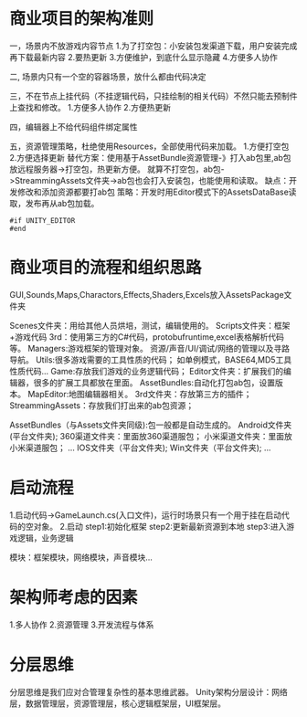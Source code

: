 # 商业项目的架构准则
一，场景内不放游戏内容节点
    1.为了打空包：小安装包发渠道下载，用户安装完成再下载最新内容
    2.要热更新
    3.方便维护，到底什么显示隐藏
    4.方便多人协作

二, 场景内只有一个空的容器场景，放什么都由代码决定

三，不在节点上挂代码（不挂逻辑代码，只挂绘制的相关代码）不然只能去预制件上查找和修改。
    1.方便多人协作
    2.方便热更新

四，编辑器上不给代码组件绑定属性

五，资源管理策略，杜绝使用Resources，全部使用代码来加载。
    1.方便打空包
    2.方便选择更新
替代方案：使用基于AssetBundle资源管理-》打入ab包里,ab包放远程服务器->打空包，热更新方便。
就算不打空包，ab包->StreammingAssets文件夹->ab包也会打入安装包，也能使用和读取。
    缺点：开发修改和添加资源都要打ab包
    策略：开发时用Editor模式下的AssetsDataBase读取，发布再从ab包加载。

```C#的预处理器
#if UNITY_EDITOR
#end
```

# 商业项目的流程和组织思路
GUI,Sounds,Maps,Charactors,Effects,Shaders,Excels放入AssetsPackage文件夹

Scenes文件夹：用给其他人员烘培，测试，编辑使用的。
Scripts文件夹：框架+游戏代码
        3rd：使用第三方的C#代码，protobufruntime,excel表格解析代码等。
        Managers:游戏框架的管理对象。
                资源/声音/UI/调试/网络的管理以及寻路导航。
        Utils:很多游戏需要的工具性质的代码；
                如单例模式，BASE64,MD5工具性质代码...
        Game:存放我们游戏的业务逻辑代码；
Editor文件夹：扩展我们的编辑器，很多的扩展工具都放在里面。
        AssetBundles:自动化打包ab包，设置版本。
        MapEditor:地图编辑器相关。
3rd文件夹：存放第三方的插件；
StreammingAssets：存放我们打出来的ab包资源；

AssetBundles（与Assets文件夹同级):包一般都是自动生成的。
        Android文件夹(平台文件夹);
                360渠道文件夹：里面放360渠道服包；
                小米渠道文件夹：里面放小米渠道服包；
                ...
        IOS文件夹（平台文件夹);
        Win文件夹（平台文件夹);
        ...


# 启动流程
1.启动代码->GameLaunch.cs(入口文件)，运行时场景只有一个用于挂在启动代码的空对象。
2.启动  step1:初始化框架
            step2:更新最新资源到本地
            step3:进入游戏逻辑，业务逻辑

模块：框架模块，网络模块，声音模块...

# 架构师考虑的因素
1.多人协作
2.资源管理
3.开发流程与体系

# 分层思维
分层思维是我们应对合管理复杂性的基本思维武器。
Unity架构分层设计：网络层，数据管理层，资源管理层，核心逻辑框架层，UI框架层。

